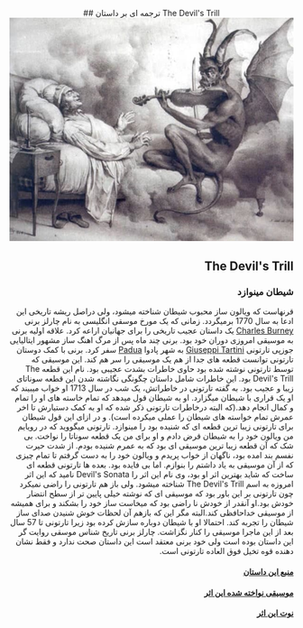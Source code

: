 
<p align="center">
  ## ترجمه ای بر داستان The Devil's Trill
  <img with="200px" src="sonata.jpg">
</p>
<div dir="rtl">
  
  ## The Devil's Trill
  ### شیطان مینوازد

  قرنهاست که ویالون ساز محبوب شیطان شناخته میشود، ولی دراصل ریشه تاریخی این ادعا به سال 1770 برمیگردد. 
  زمانی که یک مورخ موسقی انگلیسی به نام چارلز برنی [Charles Burney](https://en.wikipedia.org/wiki/Charles_Burney) یک داستان عجیب تاریخی را برای جهانیان اراعه کرد.
  علاقه اولیه برنی به موسیقی امروزی دوران خود بود.
  برنی چند ماه پس از مرگ اهنگ ساز مشهور ایتالیایی جوزپی تارتونی [Giuseppi Tartini](https://en.wikipedia.org/wiki/Giuseppe_Tartini) به شهر پادوا [Padua](https://en.wikipedia.org/wiki/Padua) سفر کرد.
  برنی با کمک دوستان تارتونی توانست قطعه های جدا از هم یک موسیقی را سر هم کند.
  این موسیقی که توسط تارتونی نوشته شده بود حاوی خاطرات بشدت عجیبی بود. نام این قطعه The Devil's Trill بود.
  این خاطرات شامل داستان چگونگی نگاشته شدن این قطعه سوناتای زیبا و عجیب بود.
  به گفته تارتونی در خاطراتش، یک شب در سال 1713 او خواب میبیند که او یک قراری با شیطان میگزارد.
  او به شیطان قول میدهد که تمام خاسته های او را تمام و کمال انجام دهد.(که البته درخاطرات تارتونی ذکر شده که او به کمک دستیارش تا اخر عمرش تمام خواسته های شیطان را عملی میکرده است).
  و در ازای این قول شیطان برای تارتونی زیبا ترین قطعه ای که شنیده بود را مینوازد.
  تارتونی میگووید که در رویایم من ویالون خود را به شیطان قرض دادم و او برای من یک قطعه سوناتا را نواخت.
  بی شک که آن قطعه زیبا ترین موسیقی ای بود که به عمرم شنیده بودم. از شدت حیرت نفسم بند امده بود، ناگهان از خواب پریدم و ویالون خود را به دست گرفتم تا تمام چیزی که از آن موسیقی به یاد داشتم را بنوازم. اما بی فایده بود.
  بعده ها تارتونی قطعه ای ساخت که شاید بهترین اثر او بود، وی نام این اثر را Devil's Sonata نامید که این اثر امروزه به اسم The Devil's Trill شناخته میشود.
  ولی باز هم تارتونی را راضی نمیکرد چون تارتونی بر این باور بود که موسیقی ای که نوشته خیلی پایین تر از سطح انتضار خودش بود.او آنقدر از خودش نا راضی بود که میخاست ساز خود را بشکند و برای همیشه از موسیقی خداحافظی کند.البته مگر این که بازهم آن لحظات خوش شنیدن صدای ساز شیطان را تجربه کند.
  احتمالا او با شیطان دوباره سازش کرده بود زیرا تارتونی تا 57 سال بعد از این ماجرا موسیقی را کنار نگزاشت.
  چارلز برنی تاریخ شناس موسقی روایت گر این داستان بوده است ولی خود برنی معتقد است این داستان صحت ندارد و فقط نشان دهنده قوه تخیل فوق العاده تارتونی است.
  #### [منبع این داستان](https://www.wpr.org/devils-trill-0)
  #### [موسیقی نواخته شده این اثر](https://www.youtube.com/watch?v=6D9fcK3cnHc)
  #### [نوت این اثر](https://musescore.com/user/27439014/scores/5320866)
</div>
